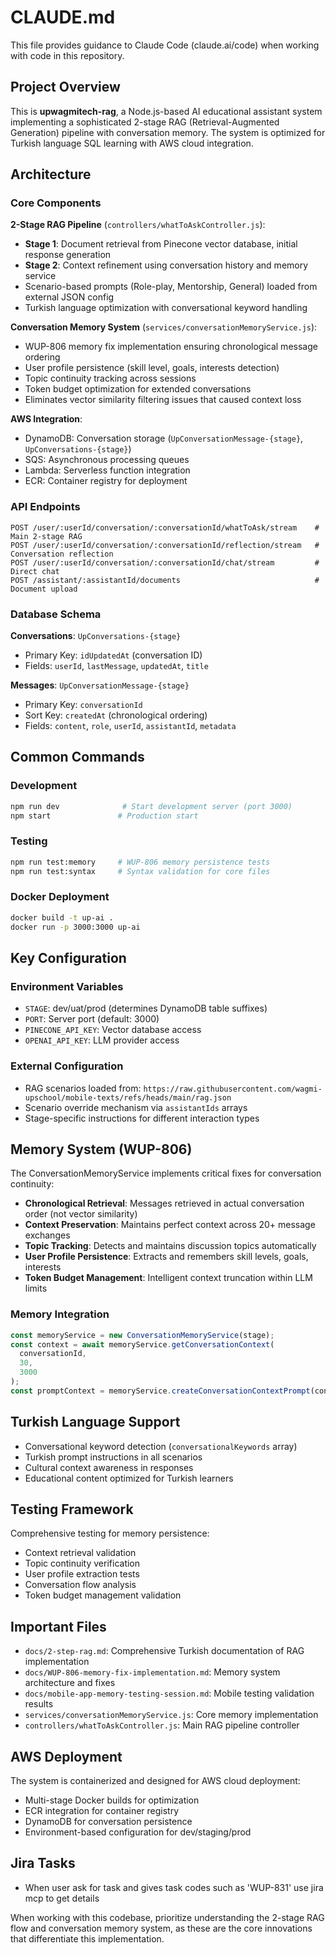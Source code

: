 # CLAUDE.md

This file provides guidance to Claude Code (claude.ai/code) when working with code in this repository.

## Project Overview

This is **upwagmitech-rag**, a Node.js-based AI educational assistant system implementing a sophisticated 2-stage RAG (Retrieval-Augmented Generation) pipeline with conversation memory. The system is optimized for Turkish language SQL learning with AWS cloud integration.

## Architecture

### Core Components

**2-Stage RAG Pipeline** (`controllers/whatToAskController.js`):

- **Stage 1**: Document retrieval from Pinecone vector database, initial response generation
- **Stage 2**: Context refinement using conversation history and memory service
- Scenario-based prompts (Role-play, Mentorship, General) loaded from external JSON config
- Turkish language optimization with conversational keyword handling

**Conversation Memory System** (`services/conversationMemoryService.js`):

- WUP-806 memory fix implementation ensuring chronological message ordering
- User profile persistence (skill level, goals, interests detection)
- Topic continuity tracking across sessions
- Token budget optimization for extended conversations
- Eliminates vector similarity filtering issues that caused context loss

**AWS Integration**:

- DynamoDB: Conversation storage (`UpConversationMessage-{stage}`, `UpConversations-{stage}`)
- SQS: Asynchronous processing queues
- Lambda: Serverless function integration
- ECR: Container registry for deployment

### API Endpoints

```
POST /user/:userId/conversation/:conversationId/whatToAsk/stream    # Main 2-stage RAG
POST /user/:userId/conversation/:conversationId/reflection/stream   # Conversation reflection
POST /user/:userId/conversation/:conversationId/chat/stream         # Direct chat
POST /assistant/:assistantId/documents                              # Document upload
```

### Database Schema

**Conversations**: `UpConversations-{stage}`

- Primary Key: `idUpdatedAt` (conversation ID)
- Fields: `userId`, `lastMessage`, `updatedAt`, `title`

**Messages**: `UpConversationMessage-{stage}`

- Primary Key: `conversationId`
- Sort Key: `createdAt` (chronological ordering)
- Fields: `content`, `role`, `userId`, `assistantId`, `metadata`

## Common Commands

### Development

```bash
npm run dev              # Start development server (port 3000)
npm start               # Production start
```

### Testing

```bash
npm run test:memory     # WUP-806 memory persistence tests
npm run test:syntax     # Syntax validation for core files
```

### Docker Deployment

```bash
docker build -t up-ai .
docker run -p 3000:3000 up-ai
```

## Key Configuration

### Environment Variables

- `STAGE`: dev/uat/prod (determines DynamoDB table suffixes)
- `PORT`: Server port (default: 3000)
- `PINECONE_API_KEY`: Vector database access
- `OPENAI_API_KEY`: LLM provider access

### External Configuration

- RAG scenarios loaded from: `https://raw.githubusercontent.com/wagmi-upschool/mobile-texts/refs/heads/main/rag.json`
- Scenario override mechanism via `assistantIds` arrays
- Stage-specific instructions for different interaction types

## Memory System (WUP-806)

The ConversationMemoryService implements critical fixes for conversation continuity:

- **Chronological Retrieval**: Messages retrieved in actual conversation order (not vector similarity)
- **Context Preservation**: Maintains perfect context across 20+ message exchanges
- **Topic Tracking**: Detects and maintains discussion topics automatically
- **User Profile Persistence**: Extracts and remembers skill levels, goals, interests
- **Token Budget Management**: Intelligent context truncation within LLM limits

### Memory Integration

```javascript
const memoryService = new ConversationMemoryService(stage);
const context = await memoryService.getConversationContext(
  conversationId,
  30,
  3000
);
const promptContext = memoryService.createConversationContextPrompt(context);
```

## Turkish Language Support

- Conversational keyword detection (`conversationalKeywords` array)
- Turkish prompt instructions in all scenarios
- Cultural context awareness in responses
- Educational content optimized for Turkish learners

## Testing Framework

Comprehensive testing for memory persistence:

- Context retrieval validation
- Topic continuity verification
- User profile extraction tests
- Conversation flow analysis
- Token budget management validation

## Important Files

- `docs/2-step-rag.md`: Comprehensive Turkish documentation of RAG implementation
- `docs/WUP-806-memory-fix-implementation.md`: Memory system architecture and fixes
- `docs/mobile-app-memory-testing-session.md`: Mobile testing validation results
- `services/conversationMemoryService.js`: Core memory implementation
- `controllers/whatToAskController.js`: Main RAG pipeline controller

## AWS Deployment

The system is containerized and designed for AWS cloud deployment:

- Multi-stage Docker builds for optimization
- ECR integration for container registry
- DynamoDB for conversation persistence
- Environment-based configuration for dev/staging/prod

## Jira Tasks

- When user ask for task and gives task codes such as 'WUP-831' use jira mcp to get details

When working with this codebase, prioritize understanding the 2-stage RAG flow and conversation memory system, as these are the core innovations that differentiate this implementation.
